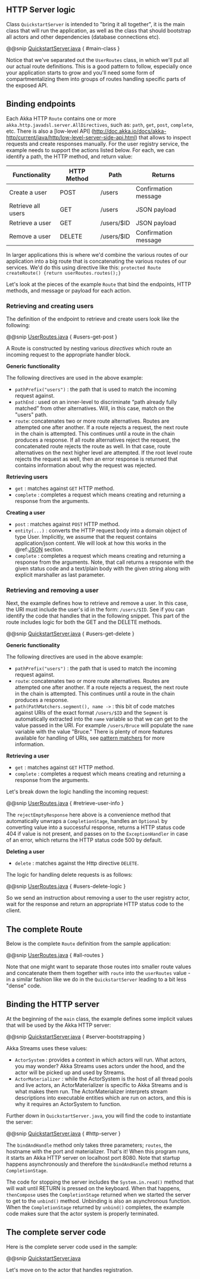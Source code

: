 HTTP Server logic
-----------------

Class `QuickstartServer` is intended to "bring it all together", it is the main class that will run the application, as well 
as the class that should bootstrap all actors and other dependencies (database connections etc). 

@@snip [QuickstartServer.java]($g8src$/java/com/lightbend/akka/http/sample/QuickstartServer.java) { #main-class }

Notice that we've separated out the `UserRoutes` class, in which we'll put all our actual route definitions.
This is a good pattern to follow, especially once your application starts to grow and you'll need some form of 
compartmentalizing them into groups of routes handling specific parts of the exposed API.


## Binding endpoints

Each Akka HTTP `Route` contains one or more `akka.http.javadsl.server.AllDirectives`, such as:
`path`, `get`, `post`, `complete`, etc. There is also a [low-level API]
(http://doc.akka.io/docs/akka-http/current/java/http/low-level-server-side-api.html) that allows
to inspect requests and create responses manually. For the user registry service, the example needs
to support the actions listed below. For each, we can identify a path, the HTTP method, and return value:

| Functionality      | HTTP Method | Path       | Returns              |
|--------------------|-------------|------------|----------------------|
| Create a user      | POST        | /users     | Confirmation message |
| Retrieve all users | GET         | /users     | JSON payload         |
| Retrieve a user    | GET         | /users/$ID | JSON payload         |
| Remove a user      | DELETE      | /users/$ID | Confirmation message |

In larger applications this is where we'd combine the various routes of our application into a big route that is concatenating
the various routes of our services. We'd do this using directive like this:
` protected Route createRoute() {return userRoutes.routes();} `

Let's look at the pieces of the example `Route` that bind the endpoints, HTTP methods, and message or payload
for each action.

### Retrieving and creating users

The definition of the endpoint to retrieve and create users look like the following:

@@snip [UserRoutes.java]($g8src$/java/com/lightbend/akka/http/sample/UserRoutes.java) { #users-get-post }

A Route is constructed by nesting various *directives* which route an incoming request to the appropriate handler block.

**Generic functionality**

The following directives are used in the above example:

* `pathPrefix("users")` : the path that is used to match the incoming request against.
* `pathEnd` : used on an inner-level to discriminate “path already fully matched” from other alternatives. Will, in this 
case, match on the "users" path.
* `route`: concatenates two or more route alternatives. Routes are attempted one after another. If a route rejects a request,
the next route in the chain is attempted. This continues until a route in the chain produces a response. If all route
alternatives reject the request, the concatenated route rejects the route as well. In that case, route alternatives on
the next higher level are attempted. If the root level route rejects the request as well, then an error response is
returned that contains information about why the request was rejected.

**Retrieving users**

* `get` : matches against `GET` HTTP method.
* `complete` : completes a request which means creating and returning a response from the arguments.

**Creating a user**

* `post` : matches against `POST` HTTP method.
* `entity(...)` : converts the HTTP request body into a domain object of type User. Implicitly, we assume that
the request contains application/json content. We will look at how this works in the @ref:[JSON](json.md) section.
* `complete` : completes a request which means creating and returning a response from the arguments. Note, that call 
returns a response with the given status code and a text/plain body with the given string along with explicit
marshaller as last parameter.

### Retrieving and removing a user

Next, the example defines how to retrieve and remove a user. In this case, the URI must include the user's id in
the form: `/users/$ID`. See if you can identify the code that handles that in the following snippet. This part of the route
includes logic for both the GET and the DELETE methods.

@@snip [QuickstartServer.java]($g8src$/java/com/lightbend/akka/http/sample/UserRoutes.java) { #users-get-delete }

**Generic functionality**

The following directives are used in the above example:

* `pathPrefix("users")` : the path that is used to match the incoming request against.
* `route`: concatenates two or more route alternatives. Routes are attempted one after another. If a route rejects a
request, the next route in the chain is attempted. This continues until a route in the chain produces a response.
* `path(PathMatchers.segment(), name ->` : this bit of code matches against URIs of the exact format `/users/$ID` and the
`Segment` is automatically extracted into the `name` variable so that we can get to the value passed in the URI.
For example `/users/Bruce` will populate the `name` variable with the value "Bruce." There is plenty of more features
available for handling of URIs, see
[pattern matchers](http://doc.akka.io/docs/akka-http/current/java/http/routing-dsl/path-matchers.html#basic-pathmatchers)
for more information.

**Retrieving a user**

* `get` : matches against `GET` HTTP method.
* `complete` : completes a request which means creating and returning a response from the arguments.

Let's break down the logic handling the incoming request:

@@snip [UserRoutes.java]($g8src$/java/com/lightbend/akka/http/sample/UserRoutes.java) { #retrieve-user-info }

The `rejectEmptyResponse` here above is a convenience method that automatically unwraps a `CompletionStage`, handles an `Optional`
by converting value into a successful response, returns a HTTP status code 404 if value is not present, and passes on to the
`ExceptionHandler` in case of an error, which returns the HTTP status code 500 by default.

**Deleting a user**

* `delete` : matches against the Http directive `DELETE`.

The logic for handling delete requests is as follows:

@@snip [UserRoutes.java]($g8src$/java/com/lightbend/akka/http/sample/UserRoutes.java) { #users-delete-logic }

So we send an instruction about removing a user to the user registry actor, wait for the response and return an
appropriate HTTP status code to the client.


## The complete Route

Below is the complete `Route` definition from the sample application:

@@snip [UserRoutes.java]($g8src$/java/com/lightbend/akka/http/sample/UserRoutes.java) { #all-routes }

Note that one might want to separate those routes into smaller route values and concatenate them them together with 
`route` into the `userRoutes` value - in a similar fashion like we do in the `QuickstartServer` leading to a bit less "dense" code.

## Binding the HTTP server

At the beginning of the `main` class, the example defines some implicit values that will be used by the Akka HTTP server:

@@snip [QuickstartServer.java]($g8src$/java/com/lightbend/akka/http/sample/QuickstartServer.java) { #server-bootstrapping }

Akka Streams uses these values:

* `ActorSystem` : provides a context in which actors will run. What actors, you may wonder? Akka Streams uses actors
 under the hood, and the actor will be picked up and used by Streams.
* `ActorMaterializer` : while the ActorSystem is the host of all thread pools and live actors, an ActorMaterializer
is specific to Akka Streams and is what makes them run. The ActorMaterializer interprets stream descriptions into
executable entities which are run on actors, and this is why it requires an ActorSystem to function.

Further down in `QuickstartServer.java`, you will find the code to instantiate the server:

@@snip [QuickstartServer.java]($g8src$/java/com/lightbend/akka/http/sample/QuickstartServer.java) { #http-server }

The `bindAndHandle` method only takes three parameters; `routes`, the hostname with the port and materializer. 
That's it! When this program runs, it starts an Akka HTTP server on localhost port 8080. Note that startup happens
asynchronously and therefore the `bindAndHandle` method returns a `CompletionStage`.

The code for stopping the server includes the `System.in.read()` method that will wait until RETURN is pressed on
the keyboard. When that happens, `thenCompose` uses the `CompletionStage` returned when we started the server to get 
to the `unbind()` method. Unbinding is also an asynchronous function. When the `CompletionStage` returned by `unbind()`
 completes, the example code makes sure that the actor system is properly terminated.

## The complete server code

Here is the complete server code used in the sample:

@@snip [QuickstartServer.java]($g8src$/java/com/lightbend/akka/http/sample/QuickstartServer.java)

Let's move on to the actor that handles registration.
